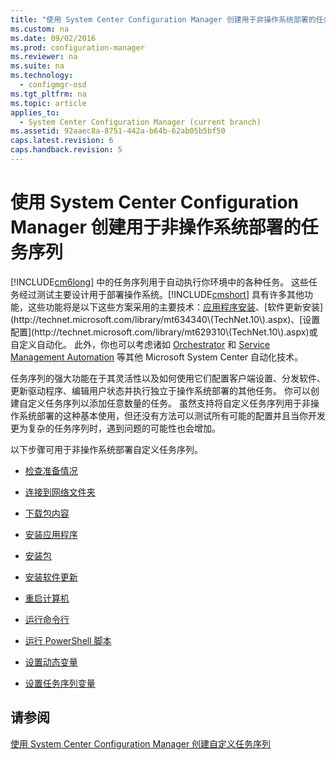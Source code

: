 ```yaml
---
title: "使用 System Center Configuration Manager 创建用于非操作系统部署的任务序列"
ms.custom: na
ms.date: 09/02/2016
ms.prod: configuration-manager
ms.reviewer: na
ms.suite: na
ms.technology: 
  - configmgr-osd
ms.tgt_pltfrm: na
ms.topic: article
applies_to: 
  - System Center Configuration Manager (current branch)
ms.assetid: 92aaec8a-8751-442a-b64b-62ab05b5bf50
caps.latest.revision: 6
caps.handback.revision: 5
---
```

# 使用 System Center Configuration Manager 创建用于非操作系统部署的任务序列
[!INCLUDE[cm6long](../LocTest/includes/cm6long_md.md)] 中的任务序列用于自动执行你环境中的各种任务。 这些任务经过测试主要设计用于部署操作系统。[!INCLUDE[cmshort](../LocTest/includes/cmshort_md.md)] 具有许多其他功能，这些功能将是以下这些方案采用的主要技术：[应用程序安装](http://technet.microsoft.com/library/mt627959\(TechNet.10\).aspx)、[软件更新安装](http://technet.microsoft.com/library/mt634340\(TechNet.10\).aspx)、[设置配置](http://technet.microsoft.com/library/mt629310\(TechNet.10\).aspx)或自定义自动化。 此外，你也可以考虑诸如 [Orchestrator](https://technet.microsoft.com/library/hh237242.aspx) 和 [Service Management Automation](https://technet.microsoft.com/library/dn469260.aspx) 等其他 Microsoft System Center 自动化技术。  
  
 任务序列的强大功能在于其灵活性以及如何使用它们配置客户端设置、分发软件、更新驱动程序、编辑用户状态并执行独立于操作系统部署的其他任务。 你可以创建自定义任务序列以添加任意数量的任务。 虽然支持将自定义任务序列用于非操作系统部署的这种基本使用，但还没有方法可以测试所有可能的配置并且当你开发更为复杂的任务序列时，遇到问题的可能性也会增加。  
  
 以下步骤可用于非操作系统部署自定义任务序列。  
  
-   [检查准备情况](../LocTest/Task-sequence-steps-in-System-Center-Configuration-Manager.md#BKMK_CheckReadiness)  
  
-   [连接到网络文件夹](../LocTest/Task-sequence-steps-in-System-Center-Configuration-Manager.md#BKMK_ConnectToNetworkFolder)  
  
-   [下载包内容](../LocTest/Task-sequence-steps-in-System-Center-Configuration-Manager.md#BKMK_DownloadPackageContent)  
  
-   [安装应用程序](../LocTest/Task-sequence-steps-in-System-Center-Configuration-Manager.md#BKMK_InstallApplication)  
  
-   [安装包](../LocTest/Task-sequence-steps-in-System-Center-Configuration-Manager.md#BKMK_InstallPackage)  
  
-   [安装软件更新](../LocTest/Task-sequence-steps-in-System-Center-Configuration-Manager.md#BKMK_InstallSoftwareUpdates)  
  
-   [重启计算机](../LocTest/Task-sequence-steps-in-System-Center-Configuration-Manager.md#BKMK_RestartComputer)  
  
-   [运行命令行](../LocTest/Task-sequence-steps-in-System-Center-Configuration-Manager.md#BKMK_RunCommandLine)  
  
-   [运行 PowerShell 脚本](../LocTest/Task-sequence-steps-in-System-Center-Configuration-Manager.md#BKMK_RunPowerShellScript)  
  
-   [设置动态变量](../LocTest/Task-sequence-steps-in-System-Center-Configuration-Manager.md#BKMK_SetDynamicVariables)  
  
-   [设置任务序列变量](../LocTest/Task-sequence-steps-in-System-Center-Configuration-Manager.md#BKMK_SetTaskSequenceVariable)  
  
## 请参阅  
 [使用 System Center Configuration Manager 创建自定义任务序列](../LocTest/Create-a-custom-task-sequence-with-System-Center-Configuration-Manager.md)